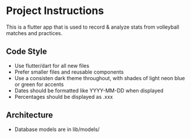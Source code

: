 # Project Instructions

This is a flutter app that is used to record & analyze stats from volleyball matches and practices.

## Code Style
- Use flutter/dart for all new files
- Prefer smaller files and reusable components
- Use a consisten dark theme throughout, with shades of light neon blue or green for accents
- Dates should be formatted like YYYY-MM-DD when displayed
- Percentages should be displayed as .xxx

## Architecture
- Database models are in lib/models/